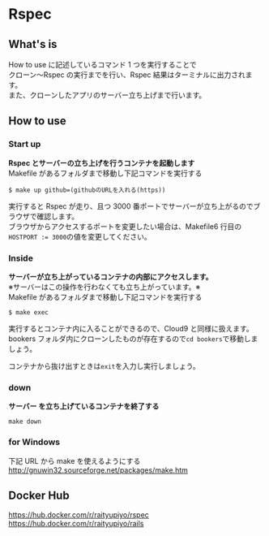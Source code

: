 # Rspec

## What's is

How to use に記述しているコマンド 1 つを実行することで  
クローン〜Rspec の実行までを行い、Rspec 結果はターミナルに出力されます。  
また、クローンしたアプリのサーバー立ち上げまで行います。  

## How to use

### Start up

**Rspec とサーバーの立ち上げを行うコンテナを起動します**  
Makefile があるフォルダまで移動し下記コマンドを実行する

```shell
$ make up github=(githubのURLを入れる(https))
```

実行すると Rspec が走り、且つ 3000 番ポートでサーバーが立ち上がるのでブラウザで確認します。  
ブラウザからアクセスするポートを変更したい場合は、Makefile6 行目の`HOSTPORT := 3000`の値を変更してください。

### Inside

**サーバーが立ち上がっているコンテナの内部にアクセスします。**  
※サーバーはこの操作を行わなくても立ち上がっています。※  
Makefile があるフォルダまで移動し下記コマンドを実行する

```shell
$ make exec
```

実行するとコンテナ内に入ることができるので、Cloud9 と同様に扱えます。  
bookers フォルダ内にクローンしたものが存在するので`cd bookers`で移動しましょう。

コンテナから抜け出すときは`exit`を入力し実行しましょう。

### down

**サーバー を立ち上げているコンテナを終了する**

```shell
make down
```

### for Windows

下記 URL から make を使えるようにする
http://gnuwin32.sourceforge.net/packages/make.htm

## Docker Hub

https://hub.docker.com/r/raityupiyo/rspec
https://hub.docker.com/r/raityupiyo/rails

